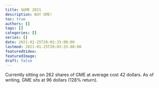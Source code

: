 ```yaml
---
title: $GME 2021
description: BUY GME!
toc: true
authors: []
tags: []
categories: []
series: []
date: 2021-01-25T20:03:33-08:00
lastmod: 2021-01-25T20:03:33-08:00
featuredVideo:
featuredImage:
draft: false
---
```


Currently sitting on 262 shares of GME at average cost 42 dollars. As of writing, GME sits at 96 dollars (128% return).